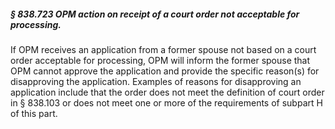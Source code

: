 ##### § 838.723 OPM action on receipt of a court order not acceptable for processing. #####

If OPM receives an application from a former spouse not based on a court order acceptable for processing, OPM will inform the former spouse that OPM cannot approve the application and provide the specific reason(s) for disapproving the application. Examples of reasons for disapproving an application include that the order does not meet the definition of court order in § 838.103 or does not meet one or more of the requirements of subpart H of this part.
